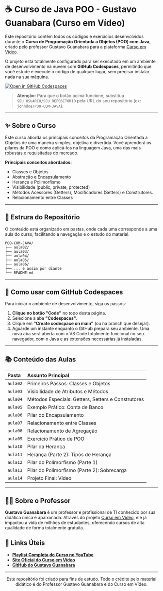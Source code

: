 # ☕ Curso de Java POO - Gustavo Guanabara (Curso em Vídeo)

Este repositório contém todos os códigos e exercícios desenvolvidos durante o **Curso de Programação Orientada a Objetos (POO) com Java**, criado pelo professor Gustavo Guanabara para a plataforma [Curso em Vídeo](https://www.cursoemvideo.com/).

O projeto está totalmente configurado para ser executado em um ambiente de desenvolvimento na nuvem com **GitHub Codespaces**, permitindo que você estude e execute o código de qualquer lugar, sem precisar instalar nada na sua máquina.

[![Open in GitHub Codespaces](https://github.com/codespaces/badge.svg)](https://github.com/codespaces/new?hide_repo_select=true&ref=main&repo=SEU_USUARIO/SEU_REPOSITORIO)
> **Atenção:** Para que o botão acima funcione, substitua `SEU_USUARIO/SEU_REPOSITORIO` pela URL do seu repositório (ex: `johndoe/POO-COM-JAVA`).

---

## ✨ Sobre o Curso

Este curso aborda os principais conceitos da Programação Orientada a Objetos de uma maneira simples, objetiva e divertida. Você aprenderá os pilares da POO e como aplicá-los na linguagem Java, uma das mais robustas e requisitadas do mercado.

**Principais conceitos abordados:**
* Classes e Objetos
* Abstração e Encapsulamento
* Herança e Polimorfismo
* Visibilidade (public, private, protected)
* Métodos Acessores (Getters), Modificadores (Setters) e Construtores.
* Relacionamento entre Classes

---

## 📂 Estrura do Repositório

O conteúdo está organizado em pastas, onde cada uma corresponde a uma aula do curso, facilitando a navegação e o estudo do material.

```
POO-COM-JAVA/
├── aula02/
├── aula03/
├── aula04/
├── aula05/
├── aula06/
├── ... e assim por diante
└── README.md
```

---

## 🚀 Como usar com GitHub Codespaces

Para iniciar o ambiente de desenvolvimento, siga os passos:

1.  **Clique no botão "Code"** no topo desta página.
2.  Selecione a aba **"Codespaces"**.
3.  Clique em **"Create codespace on main"** (ou na branch que desejar).
4.  Aguarde um instante enquanto o GitHub prepara seu ambiente. Uma nova aba será aberta com o VS Code totalmente funcional no seu navegador, com o Java e as extensões necessárias já instaladas.

---

## 📚 Conteúdo das Aulas

| Pasta   | Assunto Principal                                |
| :------ | :----------------------------------------------- |
| `aula02`  | Primeiros Passos: Classes e Objetos              |
| `aula03`  | Visibilidade de Atributos e Métodos              |
| `aula04`  | Métodos Especiais: Getters, Setters e Construtores |
| `aula05`  | Exemplo Prático: Conta de Banco                  |
| `aula06`  | Pilar do Encapsulamento                          |
| `aula07`  | Relacionamento entre Classes                     |
| `aula08`  | Relacionamento de Agregação                      |
| `aula09`  | Exercício Prático de POO                         |
| `aula10`  | Pilar da Herança                                 |
| `aula11`  | Herança (Parte 2): Tipos de Herança              |
| `aula12`  | Pilar do Polimorfismo (Parte 1)                  |
| `aula13`  | Pilar do Polimorfismo (Parte 2): Sobrecarga      |
| `aula14`  | Projeto Final: Vídeo                             |

---

## 👨‍🏫 Sobre o Professor

**Gustavo Guanabara** é um professor e profissional de TI conhecido por sua didática única e apaixonada. Através do projeto [Curso em Vídeo](https://www.youtube.com/cursoemvideo), ele já impactou a vida de milhões de estudantes, oferecendo cursos de alta qualidade de forma totalmente gratuita.

## 🔗 Links Úteis

* **[Playlist Completa do Curso no YouTube](https://www.youtube.com/playlist?list=PLHz_AreHm4dkqe2aR0tQK74m8SFe-aGsY)**
* **[Site Oficial do Curso em Vídeo](https://www.cursoemvideo.com/curso/java-poo/)**
* **[GitHub do Gustavo Guanabara](https://github.com/gustavoguanabara)**

---

<p align="center">
  Este repositório foi criado para fins de estudo. Todo o crédito pelo material didático é do Professor Gustavo Guanabara e do Curso em Vídeo.
</p>
